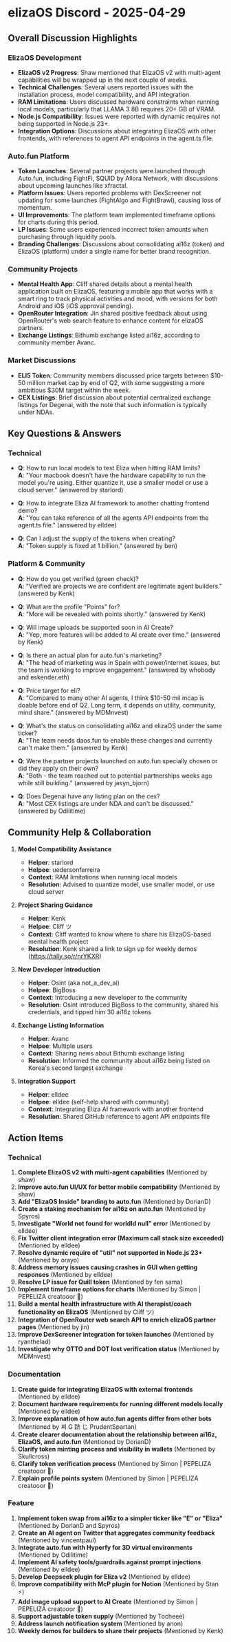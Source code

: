 # elizaOS Discord - 2025-04-29

## Overall Discussion Highlights

### ElizaOS Development
- **ElizaOS v2 Progress**: Shaw mentioned that ElizaOS v2 with multi-agent capabilities will be wrapped up in the next couple of weeks.
- **Technical Challenges**: Several users reported issues with the installation process, model compatibility, and API integration.
- **RAM Limitations**: Users discussed hardware constraints when running local models, particularly that LLAMA 3 8B requires 20+ GB of VRAM.
- **Node.js Compatibility**: Issues were reported with dynamic requires not being supported in Node.js 23+.
- **Integration Options**: Discussions about integrating ElizaOS with other frontends, with references to agent API endpoints in the agent.ts file.

### Auto.fun Platform
- **Token Launches**: Several partner projects were launched through Auto.fun, including FightFi, SQUID by Allora Network, with discussions about upcoming launches like xfractal.
- **Platform Issues**: Users reported problems with DexScreener not updating for some launches (FightAlgo and FightBrawl), causing loss of momentum.
- **UI Improvements**: The platform team implemented timeframe options for charts during this period.
- **LP Issues**: Some users experienced incorrect token amounts when purchasing through liquidity pools.
- **Branding Challenges**: Discussions about consolidating ai16z (token) and ElizaOS (platform) under a single name for better brand recognition.

### Community Projects
- **Mental Health App**: Cliff shared details about a mental health application built on ElizaOS, featuring a mobile app that works with a smart ring to track physical activities and mood, with versions for both Android and iOS (iOS approval pending).
- **OpenRouter Integration**: Jin shared positive feedback about using OpenRouter's web search feature to enhance content for elizaOS partners.
- **Exchange Listings**: Bithumb exchange listed ai16z, according to community member Avanc.

### Market Discussions
- **ELI5 Token**: Community members discussed price targets between $10-50 million market cap by end of Q2, with some suggesting a more ambitious $30M target within the week.
- **CEX Listings**: Brief discussion about potential centralized exchange listings for Degenai, with the note that such information is typically under NDAs.

## Key Questions & Answers

### Technical
- **Q**: How to run local models to test Eliza when hitting RAM limits?  
  **A**: "Your macbook doesn't have the hardware capability to run the model you're using. Either quantize it, use a smaller model or use a cloud server." (answered by starlord)

- **Q**: How to integrate Eliza AI framework to another chatting frontend demo?  
  **A**: "You can take reference of all the agents API endpoints from the agent.ts file." (answered by elldee)

- **Q**: Can I adjust the supply of the tokens when creating?  
  **A**: "Token supply is fixed at 1 billion." (answered by ben)

### Platform & Community
- **Q**: How do you get verified (green check)?  
  **A**: "Verified are projects we are confident are legitimate agent builders." (answered by Kenk)

- **Q**: What are the profile "Points" for?  
  **A**: "More will be revealed with points shortly." (answered by Kenk)

- **Q**: Will image uploads be supported soon in AI Create?  
  **A**: "Yep, more features will be added to AI create over time." (answered by Kenk)

- **Q**: Is there an actual plan for auto.fun's marketing?  
  **A**: "The head of marketing was in Spain with power/internet issues, but the team is working to improve engagement." (answered by whobody and eskender.eth)

- **Q**: Price target for eli?  
  **A**: "Compared to many other AI agents, I think $10-50 mil mcap is doable before end of Q2. Long term, it depends on utility, community, mind share." (answered by MDMnvest)

- **Q**: What's the status on consolidating ai16z and elizaOS under the same ticker?  
  **A**: "The team needs daos.fun to enable these changes and currently can't make them." (answered by Kenk)

- **Q**: Were the partner projects launched on auto.fun specially chosen or did they apply on their own?  
  **A**: "Both - the team reached out to potential partnerships weeks ago while still building." (answered by jasyn_bjorn)

- **Q**: Does Degenai have any listing plan on the cex?  
  **A**: "Most CEX listings are under NDA and can't be discussed." (answered by Odilitime)

## Community Help & Collaboration

1. **Model Compatibility Assistance**
   - **Helper**: starlord
   - **Helpee**: uedersonferreira
   - **Context**: RAM limitations when running local models
   - **Resolution**: Advised to quantize model, use smaller model, or use cloud server

2. **Project Sharing Guidance**
   - **Helper**: Kenk
   - **Helpee**: Cliff ツ
   - **Context**: Cliff wanted to know where to share his ElizaOS-based mental health project
   - **Resolution**: Kenk shared a link to sign up for weekly demos (https://tally.so/r/nrYKXR)

3. **New Developer Introduction**
   - **Helper**: Osint (aka not_a_dev_ai)
   - **Helpee**: BigBoss
   - **Context**: Introducing a new developer to the community
   - **Resolution**: Osint introduced BigBoss to the community, shared his credentials, and tipped him 30 ai16z tokens

4. **Exchange Listing Information**
   - **Helper**: Avanc
   - **Helpee**: Multiple users
   - **Context**: Sharing news about Bithumb exchange listing
   - **Resolution**: Informed the community about ai16z being listed on Korea's second largest exchange

5. **Integration Support**
   - **Helper**: elldee
   - **Helpee**: elldee (self-help shared with community)
   - **Context**: Integrating Eliza AI framework with another frontend
   - **Resolution**: Shared GitHub reference to agent API endpoints file

## Action Items

### Technical
1. **Complete ElizaOS v2 with multi-agent capabilities** (Mentioned by shaw)
2. **Improve auto.fun UI/UX for better mobile compatibility** (Mentioned by shaw)
3. **Add "ElizaOS Inside" branding to auto.fun** (Mentioned by DorianD)
4. **Create a staking mechanism for ai16z on auto.fun** (Mentioned by Spyros)
5. **Investigate "World not found for worldId null" error** (Mentioned by elldee)
6. **Fix Twitter client integration error (Maximum call stack size exceeded)** (Mentioned by elldee)
7. **Resolve dynamic require of "util" not supported in Node.js 23+** (Mentioned by orayo)
8. **Address memory issues causing crashes in GUI when getting responses** (Mentioned by elldee)
9. **Resolve LP issue for Quill token** (Mentioned by fen sama)
10. **Implement timeframe options for charts** (Mentioned by Simon | PEPELIZA creatooor 🐸)
11. **Build a mental health infrastructure with AI therapist/coach functionality on ElizaOS** (Mentioned by Cliff ツ)
12. **Integration of OpenRouter web search API to enrich elizaOS partner pages** (Mentioned by jin)
13. **Improve DexScreener integration for token launches** (Mentioned by ryanthelad)
14. **Investigate why OTTO and DOT lost verification status** (Mentioned by MDMnvest)

### Documentation
1. **Create guide for integrating ElizaOS with external frontends** (Mentioned by elldee)
2. **Document hardware requirements for running different models locally** (Mentioned by elldee)
3. **Improve explanation of how auto.fun agents differ from other bots** (Mentioned by 찌 G 跻 じ PrudentSpartan)
4. **Create clearer documentation about the relationship between ai16z, ElizaOS, and auto.fun** (Mentioned by DorianD)
5. **Clarify token minting process and visibility in wallets** (Mentioned by Skullcross)
6. **Clarify token verification process** (Mentioned by Simon | PEPELIZA creatooor 🐸)
7. **Explain profile points system** (Mentioned by Simon | PEPELIZA creatooor 🐸)

### Feature
1. **Implement token swap from ai16z to a simpler ticker like "E" or "Eliza"** (Mentioned by DorianD and Spyros)
2. **Create an AI agent on Twitter that aggregates community feedback** (Mentioned by vincentpaul)
3. **Integrate auto.fun with Hyperfy for 3D virtual environments** (Mentioned by Odilitime)
4. **Implement AI safety tools/guardrails against prompt injections** (Mentioned by elldee)
5. **Develop Deepseek plugin for Eliza v2** (Mentioned by elldee)
6. **Improve compatibility with McP plugin for Notion** (Mentioned by Stan ⚡)
7. **Add image upload support to AI Create** (Mentioned by Simon | PEPELIZA creatooor 🐸)
8. **Support adjustable token supply** (Mentioned by Tocheee)
9. **Address launch notification system** (Mentioned by anon)
10. **Weekly demos for builders to share their projects** (Mentioned by Kenk)